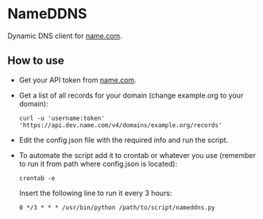 # NameDDNS

Dynamic DNS client for [name.com](https://www.name.com).

## How to use

- Get your API token from [name.com](https://www.name.com/account/settings/api).
- Get a list of all records for your domain (change example.org to your domain):

    ```[bash]
    curl -u 'username:token' 'https://api.dev.name.com/v4/domains/example.org/records'
    ```

- Edit the config.json file with the required info and run the script.

- To automate the script add it to crontab or whatever you use (remember to run it from path where config.json is located):

    ```[bash]
    crontab -e
    ```

    Insert the following line to run it every 3 hours:

    ```[bash]
    0 */3 * * * /usr/bin/python /path/to/script/nameddns.py
    ```
